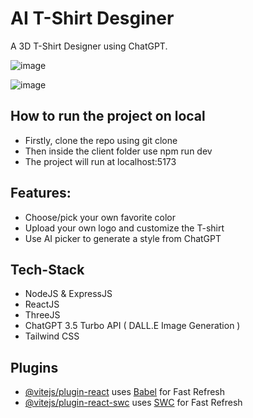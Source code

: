 # AI T-Shirt Desginer

A 3D T-Shirt Designer using ChatGPT.

![image](https://github.com/K0more/AI-Tshirt-Designer/assets/82630222/6dc32764-7d8e-4a4d-a00a-0c376c0ccf06)

![image](https://github.com/K0more/AI-Tshirt-Designer/assets/82630222/d4bcc0c0-e11b-4b62-b4ed-c24c658f4e1d)


## How to run the project on local 

- Firstly, clone the repo using git clone
- Then inside the client folder use npm run dev
- The project will run at localhost:5173

## Features:

- Choose/pick your own favorite color
- Upload your own logo and customize the T-shirt
- Use AI picker to generate a style from ChatGPT 

## Tech-Stack
- NodeJS & ExpressJS
- ReactJS
- ThreeJS
- ChatGPT 3.5 Turbo API ( DALL.E Image Generation )
- Tailwind CSS


## Plugins
- [@vitejs/plugin-react](https://github.com/vitejs/vite-plugin-react/blob/main/packages/plugin-react/README.md) uses [Babel](https://babeljs.io/) for Fast Refresh
- [@vitejs/plugin-react-swc](https://github.com/vitejs/vite-plugin-react-swc) uses [SWC](https://swc.rs/) for Fast Refresh
